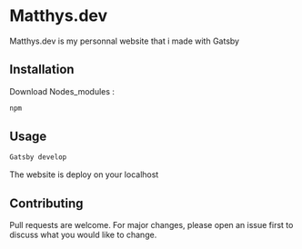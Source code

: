 # Matthys.dev

Matthys.dev is my personnal website that i made with Gatsby

## Installation
Download Nodes_modules :

```bash
npm
```

## Usage

```bash
Gatsby develop
```

The website is deploy on your localhost
## Contributing
Pull requests are welcome. For major changes, please open an issue first to discuss what you would like to change.

